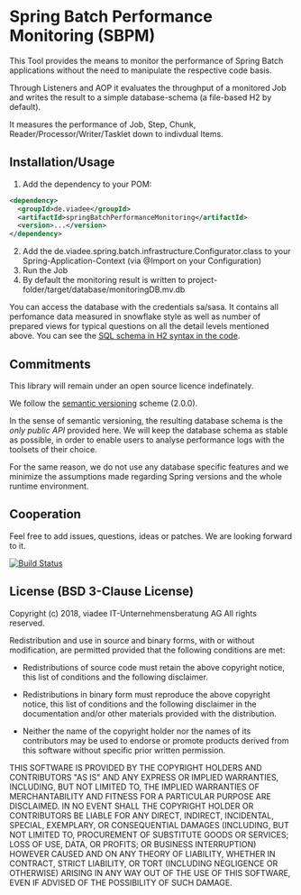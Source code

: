 # Spring Batch Performance Monitoring (SBPM)
This Tool provides the means to monitor the performance of Spring Batch applications without the need to manipulate the respective code basis.

Through Listeners and AOP it evaluates the throughput of a monitored Job and writes the result to a simple database-schema (a file-based H2 by default).

It measures the performance of Job, Step, Chunk, Reader/Processor/Writer/Tasklet down to indivdual Items.

## Installation/Usage

1. Add the dependency to your POM:
```xml
<dependency>
  <groupId>de.viadee</groupId>
  <artifactId>springBatchPerformanceMonitoring</artifactId>
  <version>...</version>
</dependency>
```
2. Add the de.viadee.spring.batch.infrastructure.Configurator.class to your Spring-Application-Context (via @Import on your Configuration) 
3. Run the Job
4. By default the monitoring result is written to project-folder/target/database/monitoringDB.mv.db

You can access the database with the credentials sa/sasa. It contains all perfomance data measured in snowflake style as well as number of prepared views for typical questions on all the detail levels mentioned above. You can see the [SQL schema in H2 syntax in the code](https://github.com/viadee/springBatchPerformanceMonitoring/blob/master/src/main/resources/SQL/schema-h2.sql).

## Commitments
This library will remain under an open source licence indefinately.

We follow the [semantic versioning](http://semver.org) scheme (2.0.0).

In the sense of semantic versioning, the resulting database schema is the _only public API_ provided here. We will keep the database schema as stable as possible, in order to enable users to analyse performance logs with the toolsets of their choice.

For the same reason, we do not use any database specific features and we minimize the assumptions made regarding Spring versions and the whole runtime environment.

## Cooperation
Feel free to add issues, questions, ideas or patches. We are looking forward to it.

[![Build Status](https://travis-ci.org/viadee/springBatchPerformanceMonitoring.svg?branch=master)](https://travis-ci.org/viadee/springBatchPerformanceMonitoring)

## License (BSD 3-Clause License)

Copyright (c) 2018, viadee IT-Unternehmensberatung AG
All rights reserved.

Redistribution and use in source and binary forms, with or without
modification, are permitted provided that the following conditions are met:

* Redistributions of source code must retain the above copyright notice, this
  list of conditions and the following disclaimer.

* Redistributions in binary form must reproduce the above copyright notice,
  this list of conditions and the following disclaimer in the documentation
  and/or other materials provided with the distribution.

* Neither the name of the copyright holder nor the names of its
  contributors may be used to endorse or promote products derived from
  this software without specific prior written permission.

THIS SOFTWARE IS PROVIDED BY THE COPYRIGHT HOLDERS AND CONTRIBUTORS "AS IS"
AND ANY EXPRESS OR IMPLIED WARRANTIES, INCLUDING, BUT NOT LIMITED TO, THE
IMPLIED WARRANTIES OF MERCHANTABILITY AND FITNESS FOR A PARTICULAR PURPOSE ARE
DISCLAIMED. IN NO EVENT SHALL THE COPYRIGHT HOLDER OR CONTRIBUTORS BE LIABLE
FOR ANY DIRECT, INDIRECT, INCIDENTAL, SPECIAL, EXEMPLARY, OR CONSEQUENTIAL
DAMAGES (INCLUDING, BUT NOT LIMITED TO, PROCUREMENT OF SUBSTITUTE GOODS OR
SERVICES; LOSS OF USE, DATA, OR PROFITS; OR BUSINESS INTERRUPTION) HOWEVER
CAUSED AND ON ANY THEORY OF LIABILITY, WHETHER IN CONTRACT, STRICT LIABILITY,
OR TORT (INCLUDING NEGLIGENCE OR OTHERWISE) ARISING IN ANY WAY OUT OF THE USE
OF THIS SOFTWARE, EVEN IF ADVISED OF THE POSSIBILITY OF SUCH DAMAGE.
